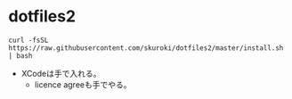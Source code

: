 # dotfiles2

```
curl -fsSL https://raw.githubusercontent.com/skuroki/dotfiles2/master/install.sh | bash
```

* XCodeは手で入れる。
  * licence agreeも手でやる。
